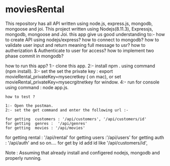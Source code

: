 # moviesRental
This repository has all  API written using node.js, express.js,  mongodb, mongoose and joi.
This project written using Nodejs(8.11.3), Expressjs, mongodb, mongoose and Joi. 
this app give us good understanding to:- 
how to create API using nodejs/express? 
how to connect to mongodb? 
how to validate user input and return meaning full message to usr? 
how to autherization & Authenticate to user for access? how to implement two phase commit in mongodb?

how to run this app?
    1:- clone this app.
    2:- install npm . using command (npm install).
    3:- set the set the private key :  export movieRental_privateKey=mysecretkey ( on mac), or  set movieRental_privateKey=mysecrgitnetkey for window.
    4:- run for console using command : node app.js.

    how to test ?

    1:- Open the postman.
    2:- set the get command and enter the following url :-

    for getting  customers : '/api/customers', '/api/customers/id'
    for getting  genres :  '/api/genres'
    for getting  movies : '/api/movies'
   for getting  rental :  '/api/rental'
    for getting  users :'/api/users'
    for getting  auth : '/api/auth'
and so on.... for get by id add id like  '/api/customers/id', 

Note : Assuming that already install and configered nodejs, mongodb and properly running.

